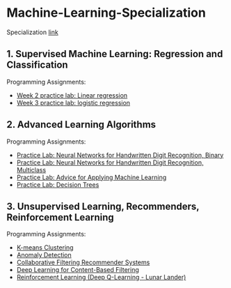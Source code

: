 # Machine-Learning-Specialization
 Specialization [link](https://www.coursera.org/specializations/machine-learning-introduction)
 
## 1. Supervised Machine Learning: Regression and Classification
Programming Assignments:
- [Week 2 practice lab: Linear regression](https://github.com/mohebbinajmabad/Machine-Learning-Specialization/blob/main/Supervised%20Machine%20Learning%20-%20Regression%20and%20Classification/Week%202%20-%20Lab/C1_W2_Linear_Regression.ipynb)
- [Week 3 practice lab: logistic regression](https://github.com/mohebbinajmabad/Machine-Learning-Specialization/blob/main/Supervised%20Machine%20Learning%20-%20Regression%20and%20Classification/Week%203%20-%20Lab/C1_W3_Logistic_Regression.ipynb)

## 2. Advanced Learning Algorithms
Programming Assignments:
- [Practice Lab: Neural Networks for Handwritten Digit Recognition, Binary](https://github.com/mohebbinajmabad/Machine-Learning-Specialization/blob/main/Advanced%20Learning%20Algorithms/Week%201/C2_W1_Assignment.ipynb)
- [Practice Lab: Neural Networks for Handwritten Digit Recognition, Multiclass](https://github.com/mohebbinajmabad/Machine-Learning-Specialization/blob/main/Advanced%20Learning%20Algorithms/Week%202/C2_W2_Assignment.ipynb)
- [Practice Lab: Advice for Applying Machine Learning](https://github.com/mohebbinajmabad/Machine-Learning-Specialization/blob/main/Advanced%20Learning%20Algorithms/Week%203/C2_W3_Assignment.ipynb)
- [Practice Lab: Decision Trees](https://github.com/mohebbinajmabad/Machine-Learning-Specialization/blob/main/Advanced%20Learning%20Algorithms/Week%204/C2_W4_Decision_Tree_with_Markdown.ipynb)

## 3. Unsupervised Learning, Recommenders, Reinforcement Learning
Programming Assignments:
- [K-means Clustering](https://github.com/mohebbinajmabad/Machine-Learning-Specialization/blob/main/Unsupervised%20Learning%2C%20Recommenders%2C%20Reinforcement%20Learning/Week%201/Lab%201/C3_W1_KMeans_Assignment.ipynb)
- [Anomaly Detection](https://github.com/mohebbinajmabad/Machine-Learning-Specialization/blob/main/Unsupervised%20Learning%2C%20Recommenders%2C%20Reinforcement%20Learning/Week%201/Lab%202/C3_W1_Anomaly_Detection.ipynb)
- [Collaborative Filtering Recommender Systems](https://github.com/mohebbinajmabad/Machine-Learning-Specialization/blob/main/Unsupervised%20Learning%2C%20Recommenders%2C%20Reinforcement%20Learning/Week%202/Lab%201/C3_W2_Collaborative_RecSys_Assignment.ipynb)
- [Deep Learning for Content-Based Filtering](https://github.com/mohebbinajmabad/Machine-Learning-Specialization/blob/main/Unsupervised%20Learning%2C%20Recommenders%2C%20Reinforcement%20Learning/Week%202/Lab%202/C3_W2_RecSysNN_Assignment.ipynb)
- [Reinforcement Learning (Deep Q-Learning - Lunar Lander)](https://github.com/mohebbinajmabad/Machine-Learning-Specialization/blob/main/Unsupervised%20Learning%2C%20Recommenders%2C%20Reinforcement%20Learning/Week%203/C3_W3_A1_Assignment.ipynb)

<meta name="google-site-verification" content="8YOtVamTzpUrzvaIEsSdiWYnAFJdbKc7yDkqAZ5OljI" />
